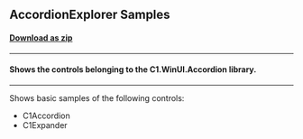 ## AccordionExplorer Samples
#### [Download as zip](https://grapecity.github.io/DownGit/#/home?url=https://github.com/GrapeCity/ComponentOne-WinUI-Samples/tree/master/Accordion/AccordionExplorer)
____
#### Shows the controls belonging to the C1.WinUI.Accordion library.
____
Shows basic samples of the following controls:

* C1Accordion
* C1Expander
